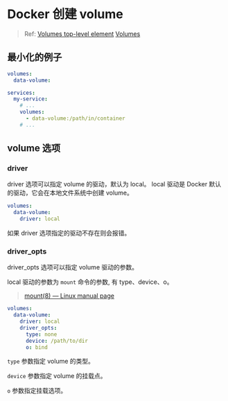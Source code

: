 # Docker 创建 volume

> Ref:
> [Volumes top-level element](https://docs.docker.com/reference/compose-file/volumes/)
> [Volumes](https://docs.docker.com/engine/storage/volumes/)

## 最小化的例子

```yaml
volumes:
  data-volume:

services:
  my-service:
    # ...
    volumes:
      - data-volume:/path/in/container
    # ...
```

## volume 选项

### driver

driver 选项可以指定 volume 的驱动，默认为 local。
local 驱动是 Docker 默认的驱动，它会在本地文件系统中创建 volume。

```yaml
volumes:
  data-volume:
    driver: local
```

如果 driver 选项指定的驱动不存在则会报错。

### driver_opts

driver_opts 选项可以指定 volume 驱动的参数。

local 驱动的参数为 `mount` 命令的参数, 有 type、device、o。

> [mount(8) — Linux manual page](https://man7.org/linux/man-pages/man8/mount.8.html)

```yaml
volumes:
  data-volume:
    driver: local
    driver_opts:
      type: none
      device: /path/to/dir
      o: bind
```

`type` 参数指定 volume 的类型。

`device` 参数指定 volume 的挂载点。

`o` 参数指定挂载选项。
